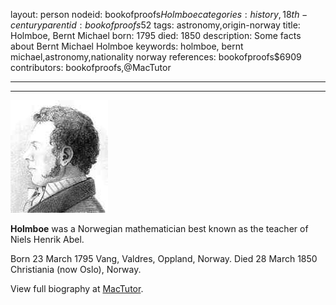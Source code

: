 layout: person
nodeid: bookofproofs$Holmboe
categories: history,18th-century
parentid: bookofproofs$52
tags: astronomy,origin-norway
title: Holmboe, Bernt Michael
born: 1795
died: 1850
description: Some facts about Bernt Michael Holmboe
keywords: holmboe, bernt michael,astronomy,nationality norway
references: bookofproofs$6909
contributors: bookofproofs,@MacTutor

---


---

![Holmboe.jpg](https://github.com/bookofproofs/bookofproofs.github.io/blob/main/_sources/_assets/images/portraits/Holmboe.jpg?raw=true)

**Holmboe** was a Norwegian mathematician best known as the teacher of Niels Henrik Abel.

Born 23 March 1795 Vang, Valdres, Oppland, Norway. Died 28 March 1850 Christiania (now Oslo), Norway.


View full biography at [MacTutor](https://mathshistory.st-andrews.ac.uk/Biographies/Holmboe/).